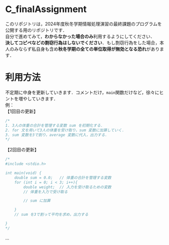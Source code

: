 # C_finalAssignment
このリポジトリは，2024年度秋冬学期情報処理演習の最終課題のプログラムを公開する用のリポジトリです．  
自分で進めてみて，**わからなかった場合のみ**利用するようにしてください．  
**決してコピペなどの剽窃行為はしないでください**．もし剽窃行為をした場合，本人のみならず私自身も含め**秋冬学期の全ての単位取得が無効となる恐れ**があります．  

# 利用方法
不定期に中身を更新していきます．コメントだけ，``main``関数だけなど，徐々にヒントを増やしていきます．  
例：  
【1回目の更新】
```c
/*
1. 3人の体重の合計を管理する変数 sum を初期化する．
2. for 文を用いて3人の体重を受け取り，sum 変数に加算していく．
3. sum 変数を3で割り，average 変数に代入，出力する．
*/ 
```

【2回目の更新】
```c
/*
#include <stdio.h>

int main(void) {
    double sum = 0.0;   // 体重の合計を管理する変数
    for (int i = 0; i < 3; i++){
        double weight;  // 入力を受け取るための変数
        // 体重を入力で受け取る

        // sum に加算

    }
    // sum を3で割って平均を求め，出力する

}
*/
```

...
